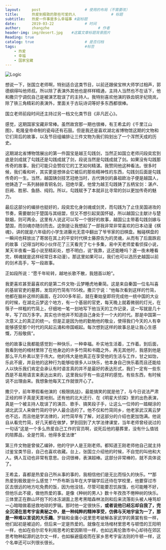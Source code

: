 ```yaml
---
layout:     post                    # 使用的布局（不需要改）
title:      热爱到极致的那些可爱的人                # 标题 
subtitle:   热爱一件事是多么幸福事 #副标题
date:       2019-03-22              # 时间
author:     zhangzhe                      # 作者
header-img: img/desert.jpg    #这篇文章标题背景图片
Reading: true
catalog: true                       # 是否归档
tags:                               #标签
    - 热爱
    - 幸福
    - 国家宝藏
---
```

![Logic](G:\repositories\github\PhilosopherZ.github.io\_posts\post-images\Logic.png)

想说一下，张国立老师啊，特别适合这类节目，以前还跟侯宝林大师学过相声，郭德纲得叫他师叔。所以除了表演外其他也是样样精通，主持人当然也不在话下，他和撒贝宁调侃自己是被演艺耽误了的主持人。我特别喜欢他演的铁齿铜牙纪晓岚，除了铁三角精彩的表演外，里面关于古玩诗词等好多东西都很棒。

国立老师前段时间还主持过另一档文化类节目《非凡匠心》。

感觉，这期国家宝藏非常棒。虽然故宫那一期也很棒，有王希孟的《千里江山图》，乾隆皇帝命制的瓷母还有石鼓。但是我还是喜欢湖北省博物馆这期的文物和它们背后的故事，以及节目组编排让三件文物为我们钩划出了一个浑然天成的历史。

这期湖北省博物馆展出的第一件国宝是越王勾践剑，当然正如国立老师问段奕宏到底是剑成就了勾践还是勾践成就了剑，段说当然是勾践成就了剑。如果没有勾践那传奇的故事，我们可能只会赞叹它的工艺如何精湛。我赞同他这种看法。很多时候，我们看和听，其实更是想体会它被后的那些精神性的东西，勾践剑后面是勾践传奇的一生。当然，越国铸剑技艺冠绝当时，古代铸剑的鼻祖欧冶子便是越国人，他铸造了一系列赫赫青铜名剑，冠绝华夏。他曾为越王勾践铸了五柄宝剑：湛卢、巨阙、胜邪、鱼肠、纯钧。所以，勾践赋予了本就非比寻常的剑以更加传奇的魅力。

最后这部分的编排也挺好的，段奕宏化身剑魂或剑灵，而勾践为了止住吴国进攻的节奏，需要献剑于楚国与其结盟，但又不想引起吴国怀疑，所以越国公主献计与楚联姻，则可两全。这里有人说这可以写一个很好的故事，越国公主带着勾践剑嫁与楚国，而剑魂亦随剑而去。这倒是让我想起了一部我非常非常喜欢的日本动漫《棋魂》，讲的就是六年级的小学生进藤光无意中翻出了爷爷家的旧棋盘。触碰棋盘的一瞬间也释放出了寄居在其上的平安时代棋士藤原佐为的灵魂，从而有了后面跌宕的故事（记得当时和小伙伴花了三天看完了七十多集，易中天老师爱看侦探小说，某天半夜看一篇小说至精彩处，想不明白，说“我靠，这还能睡吗？遂一夜未睡看完，棋魂就是这样经常日本动漫）。那这里如果可以，我们也可以选历史越国以前的剑术高手，写一段故事。

正如段所说：“愿千年轮转，越地长歌不散，我翘首以盼”。

我更喜欢甚至最喜欢的是第二件文物-云梦睡虎地秦简。这是来自秦国一位名叫喜的基层官吏的墓葬，发现的竹简有1155枚。撒贝宁说：“他每次看到这样的竹简，他都在脑补这样的画面，在2000多年前，就在秦始皇即将完成他一统中国的大业的时候，在湖北云梦这个地方，有一个基层的官吏，每天晚上就着微弱的灯光，在筷子一样粗的竹简上，仔细地一笔一划地写下他当天的工作记录，这一写就是几十年，写了四万多字。其实也许他并不知道自己身处于一个大的时代。那是中国第一次意义上的真正的统一。但是正是因为他的勤勉他的敬业，使得我们今天的人有幸能够感受那个时代的风起云涌和帝国崛起。每次想到这样的故事总是让我心生感慨，万般敬佩”。

他的故事让我都能感觉到一种快乐，一种幸福。朴实地生活着，工作着。到后面，我看到他的棺材里除了在他身边的许多竹简和书籍之外，再无其他时，我感到他是那么平凡朴素以至于伟大。他的伟大是他真正在享受他的生活与工作，甘之如饴，乐此不疲，并且他的这种行为能够给很多人以快乐，他本身自己快乐着而且还能给人以快乐我们肯定会承认有时语言真的并不是最好的表达形式，我们一定有一些东西是不易用语言来表达出来的，这里我似乎有一些这样的感觉。有些东西，有时候说不出理由来。我想象他每天工作就很开心了。

撒贝宁，前年寒假看他演的《极限挑战》，最能搞笑的就是他了，与今日说法严肃正经的样子真是天差地别。还有他的北大还行、在《明星大侦探》里的出色表演，真是一个被主持人耽误了的演员、歌手、搞笑段子手，让这么一位帅的一踏糊涂的湖北武汉人来做竹简的守护人最合适的了。他不仅和竹简同乡，他老家武汉离云梦也不远，而且他是学法律的，对竹简早有了解，对这部分的介绍也更加饱满。他说自从看完竹简，好几天都在做梦，梦到回到了大学法律课堂，当年老师曾经说过的一句话“这是一个多么热爱自己工作的官员啊，说死后他的墓葬里，没有什么值钱的陪葬品，全是竹简，他得多爱法律”

第三件文物是曾侯乙编钟，他的守护人是王刚老师。都知道王刚老师他自己就主持过鉴宝类节目，自己也喜欢收藏。台上，张国立介绍他的时候，不自觉的叫他和大人。俩人互动也非常有意思。台词很棒，表演超棒。这部分非常棒的，就不具体说了。

王希孟，喜都是热爱自己所从事的事的，我相信他们是无比而恒久的快乐。**那热爱到极致是什么感觉？**乔布斯当年在大学辍学后还待在学校里，他要穿过市区去很远的地方吃免费的饭，因为他没钱，尽管可能要忍饥挨饿，也可能睡不好，但他乐此不疲，做他热爱的事。是像《种树的男人》数十年孜孜不倦种树的快乐。三体里正在群山环抱下的冰冻湖面上思考黑暗森林法则和后来流落街头被人唾骂却一心暗暗做着拯救地球的罗辑。那时他一定很快乐，**或者说他已经忘却自我了，完全沉浸在思考宇宙奥秘之中，是一种纯粹的精神享受，仿佛与天地宇宙为一了，那是一种难以言说的大乐趣**。罗辑和金庸小说里思考破解各家武学的黄裳有些一样，他们起初是被迫的，但后来一定是热爱的。就像在龙场棺材里思考与顿悟的王阳明一样，也如在伯尔尼专利局思考的爱因斯坦一样，也如远离伦敦市中心却待在郊区思考物种起源的达尔文一样，也如躲避瘟疫而在家乡思考宇宙法则的牛顿一样，这个名单还可以列很长很长。